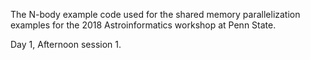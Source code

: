 The N-body example code used for the shared memory parallelization examples for the 2018 Astroinformatics workshop at Penn State. 

Day 1, Afternoon session 1.  
